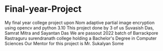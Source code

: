 # Final-year-Project
My final year college project upon Nom adaptive partial image encryption using opencv and python 3.10
This project done by 3 of us Suvasish Das, Samrat Mitra and Sayantan Das
We are passout 2022 batch of Barrackpore Rastraguru surendranath college holding a Bachelor's Degree in Computer Sciences
Our Mentor for this project is Mr. Sukalyan Some

